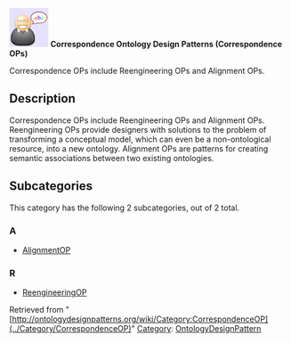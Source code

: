 [![](../images/thumb/6/6f/Definition.gif/70px-Definition.gif)](../Image/Definition.gif "Definition.gif")
__Correspondence Ontology Design Patterns (Correspondence OPs)__

Correspondence OPs include Reengineering OPs and Alignment OPs.


  




##   Description


Correspondence OPs include Reengineering OPs and Alignment OPs.
Reengineering OPs provide designers with solutions to the problem of transforming a conceptual model, which can even be a non-ontological resource,
into a new ontology. Alignment OPs are patterns for creating semantic associations between two existing ontologies.





## Subcategories


This category has the following 2 subcategories, out of 2 total.


### A


* [AlignmentOP](../Category/AlignmentOP "Category:AlignmentOP")

### R


* [ReengineeringOP](../Category/ReengineeringOP "Category:ReengineeringOP")



Retrieved from "[http://ontologydesignpatterns.org/wiki/Category:CorrespondenceOP](../Category/CorrespondenceOP)"
 [Category](http://ontologydesignpatterns.org/wiki/Special:Categories "Special:Categories"): [OntologyDesignPattern](../Category/OntologyDesignPattern "Category:OntologyDesignPattern")